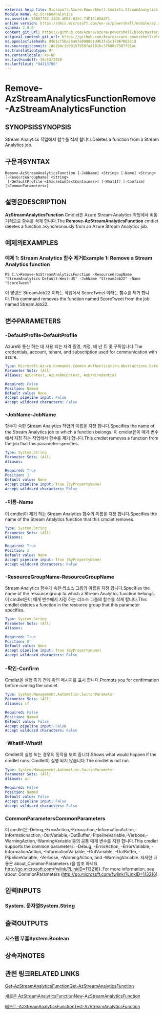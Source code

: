 ```yaml
---
external help file: Microsoft.Azure.PowerShell.Cmdlets.StreamAnalytics.dll-Help.xml
Module Name: Az.StreamAnalytics
ms.assetid: 75B0776E-32D5-4EE4-B35C-73E13185A4F1
online version: https://docs.microsoft.com/en-us/powershell/module/az.streamanalytics/remove-azstreamanalyticsfunction
schema: 2.0.0
content_git_url: https://github.com/Azure/azure-powershell/blob/master/src/StreamAnalytics/StreamAnalytics/help/Remove-AzStreamAnalyticsFunction.md
original_content_git_url: https://github.com/Azure/azure-powershell/blob/master/src/StreamAnalytics/StreamAnalytics/help/Remove-AzStreamAnalyticsFunction.md
ms.openlocfilehash: d481cf5ba28a87e098691d4b3fa5c179670d881d
ms.sourcegitcommit: 1de2b6c3c99197958fa2101bc37680e7507f91ac
ms.translationtype: MT
ms.contentlocale: ko-KR
ms.lasthandoff: 10/13/2020
ms.locfileid: "94213780"
---
```

# <span data-ttu-id="1daa4-101">Remove-AzStreamAnalyticsFunction</span><span class="sxs-lookup"><span data-stu-id="1daa4-101">Remove-AzStreamAnalyticsFunction</span></span>

## <span data-ttu-id="1daa4-102">SYNOPSIS</span><span class="sxs-lookup"><span data-stu-id="1daa4-102">SYNOPSIS</span></span>
<span data-ttu-id="1daa4-103">Stream Analytics 작업에서 함수를 삭제 합니다.</span><span class="sxs-lookup"><span data-stu-id="1daa4-103">Deletes a function from a Stream Analytics job.</span></span>

## <span data-ttu-id="1daa4-104">구문과</span><span class="sxs-lookup"><span data-stu-id="1daa4-104">SYNTAX</span></span>

```
Remove-AzStreamAnalyticsFunction [-JobName] <String> [-Name] <String> [-ResourceGroupName] <String>
 [-DefaultProfile <IAzureContextContainer>] [-WhatIf] [-Confirm] [<CommonParameters>]
```

## <span data-ttu-id="1daa4-105">설명은</span><span class="sxs-lookup"><span data-stu-id="1daa4-105">DESCRIPTION</span></span>
<span data-ttu-id="1daa4-106">**AzStreamAnalyticsFunction** Cmdlet은 Azure Stream Analytics 작업에서 비동기적으로 함수를 삭제 합니다.</span><span class="sxs-lookup"><span data-stu-id="1daa4-106">The **Remove-AzStreamAnalyticsFunction** cmdlet deletes a function asynchronously from an Azure Stream Analytics job.</span></span>

## <span data-ttu-id="1daa4-107">예제의</span><span class="sxs-lookup"><span data-stu-id="1daa4-107">EXAMPLES</span></span>

### <span data-ttu-id="1daa4-108">예제 1: Stream Analytics 함수 제거</span><span class="sxs-lookup"><span data-stu-id="1daa4-108">Example 1: Remove a Stream Analytics function</span></span>
```
PS C:\>Remove-AzStreamAnalyticsFunction -ResourceGroupName "StreamAnalytics-Default-West-US" -JobName "StreamJob22" -Name "ScoreTweet"
```

<span data-ttu-id="1daa4-109">이 명령은 StreamJob22 이라는 작업에서 ScoreTweet 이라는 함수를 제거 합니다.</span><span class="sxs-lookup"><span data-stu-id="1daa4-109">This command removes the function named ScoreTweet from the job named StreamJob22.</span></span>

## <span data-ttu-id="1daa4-110">변수</span><span class="sxs-lookup"><span data-stu-id="1daa4-110">PARAMETERS</span></span>

### <span data-ttu-id="1daa4-111">-DefaultProfile</span><span class="sxs-lookup"><span data-stu-id="1daa4-111">-DefaultProfile</span></span>
<span data-ttu-id="1daa4-112">Azure와 통신 하는 데 사용 되는 자격 증명, 계정, 테 넌 트 및 구독입니다.</span><span class="sxs-lookup"><span data-stu-id="1daa4-112">The credentials, account, tenant, and subscription used for communication with azure.</span></span>

```yaml
Type: Microsoft.Azure.Commands.Common.Authentication.Abstractions.Core.IAzureContextContainer
Parameter Sets: (All)
Aliases: AzContext, AzureRmContext, AzureCredential

Required: False
Position: Named
Default value: None
Accept pipeline input: False
Accept wildcard characters: False
```

### <span data-ttu-id="1daa4-113">-JobName</span><span class="sxs-lookup"><span data-stu-id="1daa4-113">-JobName</span></span>
<span data-ttu-id="1daa4-114">함수가 속한 Stream Analytics 작업의 이름을 지정 합니다.</span><span class="sxs-lookup"><span data-stu-id="1daa4-114">Specifies the name of the Stream Analytics job to which a function belongs.</span></span>
<span data-ttu-id="1daa4-115">이 cmdlet은이 매개 변수에서 지정 하는 작업에서 함수를 제거 합니다.</span><span class="sxs-lookup"><span data-stu-id="1daa4-115">This cmdlet removes a function from the job that this parameter specifies.</span></span>

```yaml
Type: System.String
Parameter Sets: (All)
Aliases:

Required: True
Position: 1
Default value: None
Accept pipeline input: True (ByPropertyName)
Accept wildcard characters: False
```

### <span data-ttu-id="1daa4-116">-이름</span><span class="sxs-lookup"><span data-stu-id="1daa4-116">-Name</span></span>
<span data-ttu-id="1daa4-117">이 cmdlet이 제거 하는 Stream Analytics 함수의 이름을 지정 합니다.</span><span class="sxs-lookup"><span data-stu-id="1daa4-117">Specifies the name of the Stream Analytics function that this cmdlet removes.</span></span>

```yaml
Type: System.String
Parameter Sets: (All)
Aliases:

Required: True
Position: 2
Default value: None
Accept pipeline input: True (ByPropertyName)
Accept wildcard characters: False
```

### <span data-ttu-id="1daa4-118">-ResourceGroupName</span><span class="sxs-lookup"><span data-stu-id="1daa4-118">-ResourceGroupName</span></span>
<span data-ttu-id="1daa4-119">Stream Analytics 함수가 속한 리소스 그룹의 이름을 지정 합니다.</span><span class="sxs-lookup"><span data-stu-id="1daa4-119">Specifies the name of the resource group to which a Stream Analytics function belongs.</span></span>
<span data-ttu-id="1daa4-120">이 cmdlet은이 매개 변수에서 지정 하는 리소스 그룹의 함수를 삭제 합니다.</span><span class="sxs-lookup"><span data-stu-id="1daa4-120">This cmdlet deletes a function in the resource group that this parameter specifies.</span></span>

```yaml
Type: System.String
Parameter Sets: (All)
Aliases:

Required: True
Position: 0
Default value: None
Accept pipeline input: True (ByPropertyName)
Accept wildcard characters: False
```

### <span data-ttu-id="1daa4-121">-확인</span><span class="sxs-lookup"><span data-stu-id="1daa4-121">-Confirm</span></span>
<span data-ttu-id="1daa4-122">Cmdlet을 실행 하기 전에 확인 메시지를 표시 합니다.</span><span class="sxs-lookup"><span data-stu-id="1daa4-122">Prompts you for confirmation before running the cmdlet.</span></span>

```yaml
Type: System.Management.Automation.SwitchParameter
Parameter Sets: (All)
Aliases: cf

Required: False
Position: Named
Default value: False
Accept pipeline input: False
Accept wildcard characters: False
```

### <span data-ttu-id="1daa4-123">-WhatIf</span><span class="sxs-lookup"><span data-stu-id="1daa4-123">-WhatIf</span></span>
<span data-ttu-id="1daa4-124">Cmdlet이 실행 되는 경우의 동작을 보여 줍니다.</span><span class="sxs-lookup"><span data-stu-id="1daa4-124">Shows what would happen if the cmdlet runs.</span></span>
<span data-ttu-id="1daa4-125">Cmdlet이 실행 되지 않습니다.</span><span class="sxs-lookup"><span data-stu-id="1daa4-125">The cmdlet is not run.</span></span>

```yaml
Type: System.Management.Automation.SwitchParameter
Parameter Sets: (All)
Aliases: wi

Required: False
Position: Named
Default value: False
Accept pipeline input: False
Accept wildcard characters: False
```

### <span data-ttu-id="1daa4-126">CommonParameters</span><span class="sxs-lookup"><span data-stu-id="1daa4-126">CommonParameters</span></span>
<span data-ttu-id="1daa4-127">이 cmdlet은-Debug,-ErrorAction,-Erroraction,-InformationAction,-Informationaction,-OutVariable,-OutBuffer,-PipelineVariable,-Verbose,-WarningAction,-WarningVariable 등의 공통 매개 변수를 지원 합니다.</span><span class="sxs-lookup"><span data-stu-id="1daa4-127">This cmdlet supports the common parameters: -Debug, -ErrorAction, -ErrorVariable, -InformationAction, -InformationVariable, -OutVariable, -OutBuffer, -PipelineVariable, -Verbose, -WarningAction, and -WarningVariable.</span></span> <span data-ttu-id="1daa4-128">자세한 내용은 about_CommonParameters (을 참조 하세요 http://go.microsoft.com/fwlink/?LinkID=113216) .</span><span class="sxs-lookup"><span data-stu-id="1daa4-128">For more information, see about_CommonParameters (http://go.microsoft.com/fwlink/?LinkID=113216).</span></span>

## <span data-ttu-id="1daa4-129">입력</span><span class="sxs-lookup"><span data-stu-id="1daa4-129">INPUTS</span></span>

### <span data-ttu-id="1daa4-130">System. 문자열</span><span class="sxs-lookup"><span data-stu-id="1daa4-130">System.String</span></span>

## <span data-ttu-id="1daa4-131">출력</span><span class="sxs-lookup"><span data-stu-id="1daa4-131">OUTPUTS</span></span>

### <span data-ttu-id="1daa4-132">시스템 부울</span><span class="sxs-lookup"><span data-stu-id="1daa4-132">System.Boolean</span></span>

## <span data-ttu-id="1daa4-133">상속자</span><span class="sxs-lookup"><span data-stu-id="1daa4-133">NOTES</span></span>

## <span data-ttu-id="1daa4-134">관련 링크</span><span class="sxs-lookup"><span data-stu-id="1daa4-134">RELATED LINKS</span></span>

[<span data-ttu-id="1daa4-135">Get-AzStreamAnalyticsFunction</span><span class="sxs-lookup"><span data-stu-id="1daa4-135">Get-AzStreamAnalyticsFunction</span></span>](./Get-AzStreamAnalyticsFunction.md)

[<span data-ttu-id="1daa4-136">새로운 AzStreamAnalyticsFunction</span><span class="sxs-lookup"><span data-stu-id="1daa4-136">New-AzStreamAnalyticsFunction</span></span>](./New-AzStreamAnalyticsFunction.md)

[<span data-ttu-id="1daa4-137">테스트-AzStreamAnalyticsFunction</span><span class="sxs-lookup"><span data-stu-id="1daa4-137">Test-AzStreamAnalyticsFunction</span></span>](./Test-AzStreamAnalyticsFunction.md)


